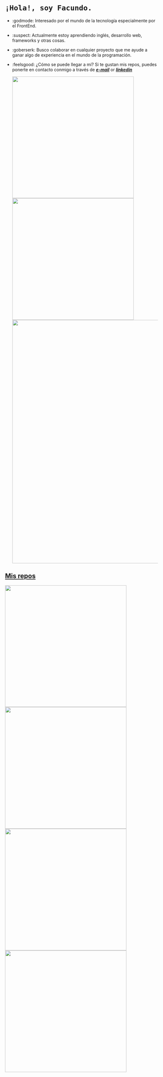 # ```¡Hola!, soy Facundo.```

* :godmode: Interesado por el mundo de la tecnología especialmente por el FrontEnd.
* :suspect:  Actualmente estoy aprendiendo inglés, desarrollo web, frameworks y otras cosas.
* :goberserk: Busco colaborar en cualquier proyecto que me ayude a ganar algo de experiencia en el mundo de la programación.
* :feelsgood: ¿Cómo se puede llegar a mí? Si te gustan mis repos, puedes ponerte en contacto conmigo a través de _**[e-mail](mailto:facumorel1996@gmail.com)**_ or _**[linkedin](https://www.linkedin.com/in/facundomorel)**_

  <p align="left">
  <a href="https://github.com/FacuMorel"><img width="400" src="https://github-readme-stats.vercel.app/api?username=FacuMorel&show_icons=true&theme=gruvbox">
  <a href="https://github.com/FacuMorel"><img width="400" src="https://github-readme-stats.vercel.app/api/top-langs/?username=FacuMorel&hide=html,scss,css,shell&langs_count=10&layout=compact&theme=gruvbox">
  <a href="https://github.com/FacuMorel"><img width="800" src="https://github-profile-trophy.vercel.app/?username=FacuMorel&row=1&column=5&theme=gruvbox">
</p>

    
## Mis repos
    
<p align="left">
  
   <a href="https://github.com/FacuMorel/cotizador"><img width="400" src="https://github-readme-stats.vercel.app/api/pin/?username=FacuMorel&repo=cotizador&langs_count=5&theme=gruvbox">
  <a href="https://github.com/FacuMorel/Citas"><img width="400" src="https://github-readme-stats.vercel.app/api/pin/?username=FacuMorel&card_height=300&&repo=Citas&langs_count=5&layout=compact&theme=gruvbox">
  <a href="https://github.com/FacuMorel/breakingbad"><img width="400" src="https://github-readme-stats.vercel.app/api/pin/?username=FacuMorel&repo=breakingbad&layout=compact&theme=gruvbox">
    <a href="https://github.com/FacuMorel/preview"><img width="400" src="https://github-readme-stats.vercel.app/api/pin/?username=FacuMorel&repo=preview&layout=compact&theme=gruvbox">
</p>  

